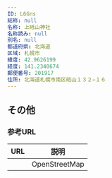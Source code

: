 ```yaml
---
ID: L6Gns
総称: null
名称: 上砥山神社
名称読み: null
別名: null
都道府県: 北海道
区域: 札幌市
緯度: 42.9626199
経度: 141.2340674
郵便番号: 201917
住所: 北海道札幌市南区砥山１３２−１６
---
```


## その他

### 参考URL

| URL | 説明          |
| --- | ------------- |
|     | OpenStreetMap |
